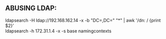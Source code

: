 ## ABUSING LDAP:  
ldapsearch -H ldap://192.168.162.14 -x -b "DC=,DC=" "*" | awk '/dn: / {print $2}'  
ldapsearch -h 172.31.1.4 -x -s base namingcontexts  

